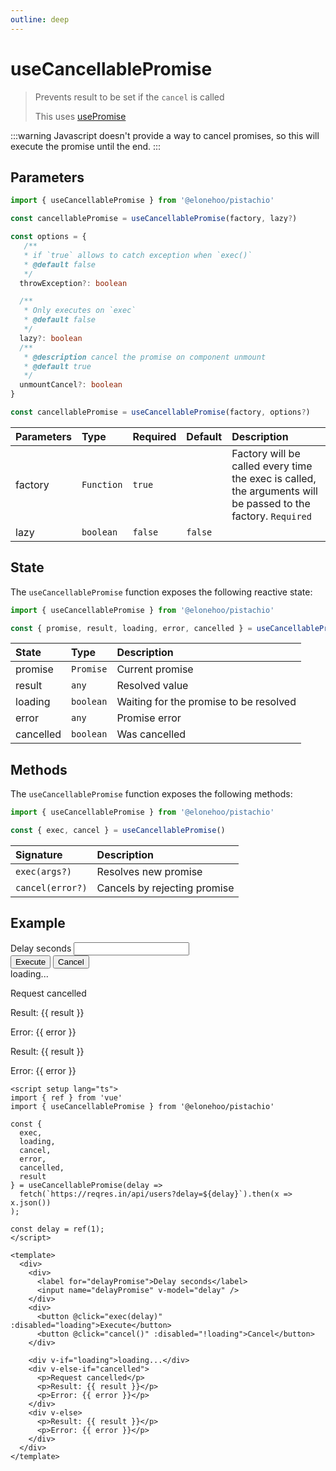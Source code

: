 ```yaml
---
outline: deep
---
```


<script setup lang="ts">
import { ref } from 'vue'
import { useCancellablePromise } from '@elonehoo/pistachio'

const {
  exec,
  loading,
  cancel,
  error,
  cancelled,
  result
} = useCancellablePromise(delay =>
  fetch(`https://reqres.in/api/users?delay=${delay}`).then(x => x.json())
);

const delay = ref(1);
</script>

# useCancellablePromise

> Prevents result to be set if the `cancel` is called
>
> This uses [usePromise](./promise)

:::warning
Javascript doesn't provide a way to cancel promises, so this will execute the promise until the end.
:::

## Parameters

```typescript
import { useCancellablePromise } from '@elonehoo/pistachio'

const cancellablePromise = useCancellablePromise(factory, lazy?)

const options = {
   /**
   * if `true` allows to catch exception when `exec()`
   * @default false
   */
  throwException?: boolean

  /**
   * Only executes on `exec`
   * @default false
   */
  lazy?: boolean
  /**
   * @description cancel the promise on component unmount
   * @default true
   */
  unmountCancel?: boolean
}

const cancellablePromise = useCancellablePromise(factory, options?)
```

| Parameters | Type       | Required | Default | Description                                                                                                   |
| :--------- | :--------- | :------- | :------ | :------------------------------------------------------------------------------------------------------------ |
| factory    | `Function` | `true`   |         | Factory will be called every time the exec is called, the arguments will be passed to the factory. `Required` |
| lazy       | `boolean`  | `false`  | `false` |                                                                                                               |

## State

The `useCancellablePromise` function exposes the following reactive state:

```typescript
import { useCancellablePromise } from '@elonehoo/pistachio'

const { promise, result, loading, error, cancelled } = useCancellablePromise()
```

| State     | Type      | Description                            |
| :-------- | :-------- | :------------------------------------- |
| promise   | `Promise` | Current promise                        |
| result    | `any`     | Resolved value                         |
| loading   | `boolean` | Waiting for the promise to be resolved |
| error     | `any`     | Promise error                          |
| cancelled | `boolean` | Was cancelled                          |

## Methods

The `useCancellablePromise` function exposes the following methods:

```typescript
import { useCancellablePromise } from '@elonehoo/pistachio'

const { exec, cancel } = useCancellablePromise()
```

| Signature        | Description                  |
| :--------------- | :--------------------------- |
| `exec(args?)`    | Resolves new promise         |
| `cancel(error?)` | Cancels by rejecting promise |

## Example

<div>
  <div>
    <label for="delayPromise">Delay seconds</label>
    <input name="delayPromise" v-model="delay" />
  </div>
  <div>
    <button @click="exec(delay)" :disabled="loading">Execute</button>
    <button @click="cancel()" :disabled="!loading">Cancel</button>
  </div>
  <div v-if="loading">loading...</div>
  <div v-else-if="cancelled">
    <p>Request cancelled</p>
    <p>Result: {{ result }}</p>
    <p>Error: {{ error }}</p>
  </div>
  <div v-else>
    <p>Result: {{ result }}</p>
    <p>Error: {{ error }}</p>
  </div>
</div>

```vue
<script setup lang="ts">
import { ref } from 'vue'
import { useCancellablePromise } from '@elonehoo/pistachio'

const {
  exec,
  loading,
  cancel,
  error,
  cancelled,
  result
} = useCancellablePromise(delay =>
  fetch(`https://reqres.in/api/users?delay=${delay}`).then(x => x.json())
);

const delay = ref(1);
</script>

<template>
  <div>
    <div>
      <label for="delayPromise">Delay seconds</label>
      <input name="delayPromise" v-model="delay" />
    </div>
    <div>
      <button @click="exec(delay)" :disabled="loading">Execute</button>
      <button @click="cancel()" :disabled="!loading">Cancel</button>
    </div>

    <div v-if="loading">loading...</div>
    <div v-else-if="cancelled">
      <p>Request cancelled</p>
      <p>Result: {{ result }}</p>
      <p>Error: {{ error }}</p>
    </div>
    <div v-else>
      <p>Result: {{ result }}</p>
      <p>Error: {{ error }}</p>
    </div>
  </div>
</template>
```
